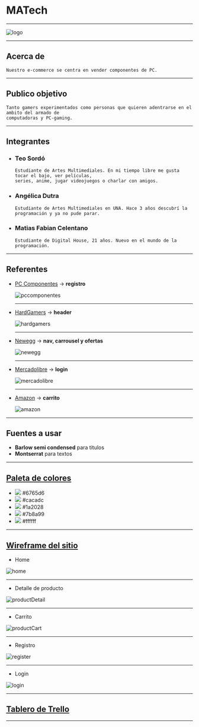 # MATech
___

![logo](public/imgs/logo_final.svg)
___

## Acerca de
  ~~~
  Nuestro e-commerce se centra en vender componentes de PC.
  ~~~
___

## Publico objetivo
  ~~~
  Tanto gamers experimentados como personas que quieren adentrarse en el ambito del armado de 
  computadoras y PC-gaming.
  ~~~
___

## Integrantes
  - ### Teo Sordó
    ~~~
    Estudiante de Artes Multimediales. En mi tiempo libre me gusta tocar el bajo, ver películas,
    series, anime, jugar videojuegos o charlar con amigos.
    ~~~
  - ### Angélica Dutra
    ~~~
    Estudiante de Artes Multimediales en UNA. Hace 3 años descubrí la programación y ya no pude parar.
    ~~~
  - ### Matias Fabian Celentano
    ~~~
    Estudiante de Digital House, 21 años. Nuevo en el mundo de la programación.
    ~~~
___

## Referentes
  - [PC Componentes](https://www.pccomponentes.com/) -> **registro**

    ![pccomponentes](capturas/pccomponentes.png)
    ___
    
  - [HardGamers](https://www.hardgamers.com.ar/) -> **header**
    
    ![hardgamers](capturas/hardgamers.png)
    ___
  
  - [Newegg](https://www.newegg.com/global/ar-en/) -> **nav, carrousel y ofertas**
    
    ![newegg](capturas/newegg.png)
    ___
    
  - [Mercadolibre](https://www.mercadolibre.com.ar/) -> **login**
    
    ![mercadolibre](capturas/mercadolibre.png)
    ___
    
  - [Amazon](https://www.amazon.com/-/es/) -> **carrito**
  
    ![amazon](capturas/amazon.png)
___

## Fuentes a usar
  - **Barlow semi condensed** para titulos
  - **Montserrat** para textos
___

## [Paleta de colores](https://coolors.co/6765d6-cacadc-1a2028-7b8a99-ffffff)
  - <img src="https://via.placeholder.com/15/6765d6?text=+"></img> #6765d6
  - <img src="https://via.placeholder.com/15/cacadc?text=+"></img> #cacadc
  - <img src="https://via.placeholder.com/15/1a2028?text=+"></img> #1a2028
  - <img src="https://via.placeholder.com/15/7b8a99?text=+"></img> #7b8a99
  - <img src="https://via.placeholder.com/15/ffffff?text=+"></img> #ffffff
___

## [Wireframe del sitio](https://marvelapp.com/prototype/71f2ca3)

  - Home
  
  ![home](capturas/home.png)
  ___
  - Detalle de producto
  
  ![productDetail](capturas/productDetail.png)
  ___
  - Carrito
  
  ![productCart](capturas/ProductCart.png)
  ___
  - Registro
  
  ![register](capturas/register.png)
  ___
  - Login
  
  ![login](capturas/login.png)
___

## [Tablero de Trello](https://trello.com/b/ibvBTqoy/tareas)
___
